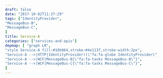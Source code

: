 ```yaml
---
draft: false
date: "2017-10-02T11:37:29"
tags: ["IdentityProvider",
"MessageBus-B",
"MessageBus-C",
]
title: Service-A
categories: ["services-and-apis"]
depmap: [ "graph LR",
"style Service-A fill:#10b864,stroke:#4e1137,stroke-width:2px",
"Service-A -->|HTTP|IdentityProvider((\"fa:fa-globe IdentityProvider\"))",
"Service-A -->|WCF|MessageBus-B{\"fa:fa-tasks MessageBus-B\"}",
"Service-A -->|WCF|MessageBus-C{\"fa:fa-tasks MessageBus-C\"}",
]
---
```

			
